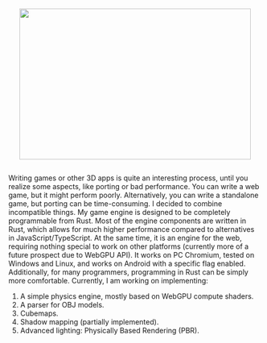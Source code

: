 # <p align="center"> <img width="460" height="300" src="![logo](https://github.com/VitionVlad/schnellwerke/assets/48290199/a17cd58f-2648-415e-b6a1-b1a6d0b966eb)"> </p>
Writing games or other 3D apps is quite an interesting process, until you realize some aspects, like porting or bad performance. You can write a web game, but it might perform poorly. Alternatively, you can write a standalone game, but porting can be time-consuming. I decided to combine incompatible things. My game engine is designed to be completely programmable from Rust. Most of the engine components are written in Rust, which allows for much higher performance compared to alternatives in JavaScript/TypeScript. At the same time, it is an engine for the web, requiring nothing special to work on other platforms (currently more of a future prospect due to WebGPU API). It works on PC Chromium, tested on Windows and Linux, and works on Android with a specific flag enabled. Additionally, for many programmers, programming in Rust can be simply more comfortable. Currently, I am working on implementing:  
1. A simple physics engine, mostly based on WebGPU compute shaders.  
2. A parser for OBJ models.  
3. Cubemaps.  
4. Shadow mapping (partially implemented).  
5. Advanced lighting: Physically Based Rendering (PBR).  
